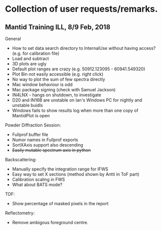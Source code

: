 Collection of user requests/remarks.
====================================

Mantid Training ILL, 8/9 Feb, 2018
----------------------------------

General

* How to set data search directory to InternalUse without having access? (e.g. for calibration file)
* Load and subtract
* 3D plots are ugly
* Default plot ranges are crazy (e.g. 50912.123095 - 60941.549320)
* Plot Bin not easily accessible (e.g. right click)
* No way to plot the sum of few spectra directly
* Mac window behaviour is odd
* Mac package signing (check with Samuel Jackson)
* IN4LNX - hangs on shutdown, to investigate
* D20 and IN16B are unstable on Ian's Windows PC for nightly and unstable buidls
* Windows fails to show results log when more than one copy of MantidPlot is open

Powder Diffraction Session:

* Fullprof buffer file
* Numor names in Fullprof exports
* SortXAxis support also descending
* ~~Easily mutable spectrum axis in python~~

Backscattering:

* Manually specify the integration range for IFWS
* Easy way to set X sections (method shown by Antti in ToF part)
* Calibration scaling in FWS
* What about BATS mode?

TOF:

* Show percentage of masked pixels in the report

Reflectometry:

* Remove ambigous foreground centre.

